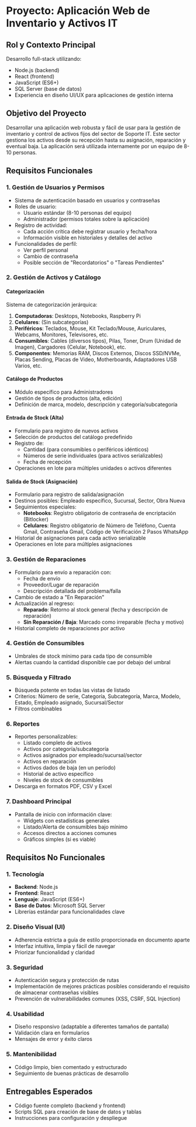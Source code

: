 # Proyecto: Aplicación Web de Inventario y Activos IT

## Rol y Contexto Principal

Desarrollo full-stack utilizando:
- Node.js (backend)
- React (frontend)
- JavaScript (ES6+)
- SQL Server (base de datos)
- Experiencia en diseño UI/UX para aplicaciones de gestión interna

## Objetivo del Proyecto

Desarrollar una aplicación web robusta y fácil de usar para la gestión de inventario y control de activos fijos del sector de Soporte IT. Este sector gestiona los activos desde su recepción hasta su asignación, reparación y eventual baja. La aplicación será utilizada internamente por un equipo de 8-10 personas.

## Requisitos Funcionales

### 1. Gestión de Usuarios y Permisos

- Sistema de autenticación basado en usuarios y contraseñas
- Roles de usuario:
  - Usuario estándar (8-10 personas del equipo)
  - Administrador (permisos totales sobre la aplicación)
- Registro de actividad:
  - Cada acción crítica debe registrar usuario y fecha/hora
  - Información visible en historiales y detalles del activo
- Funcionalidades de perfil:
  - Ver perfil personal
  - Cambio de contraseña
  - Posible sección de "Recordatorios" o "Tareas Pendientes"

### 2. Gestión de Activos y Catálogo

#### Categorización

Sistema de categorización jerárquica:
1. **Computadoras**: Desktops, Notebooks, Raspberry Pi
2. **Celulares**: (Sin subcategorías)
3. **Periféricos**: Teclados, Mouse, Kit Teclado/Mouse, Auriculares, Webcams, Monitores, Televisores, etc.
4. **Consumibles**: Cables (diversos tipos), Pilas, Toner, Drum (Unidad de Imagen), Cargadores (Celular, Notebook), etc.
5. **Componentes**: Memorias RAM, Discos Externos, Discos SSD/NVMe, Placas Sending, Placas de Video, Motherboards, Adaptadores USB Varios, etc.

#### Catálogo de Productos

- Módulo específico para Administradores
- Gestión de tipos de productos (alta, edición)
- Definición de marca, modelo, descripción y categoría/subcategoría

#### Entrada de Stock (Alta)

- Formulario para registro de nuevos activos
- Selección de productos del catálogo predefinido
- Registro de:
  - Cantidad (para consumibles o periféricos idénticos)
  - Números de serie individuales (para activos serializables)
  - Fecha de recepción
- Operaciones en lote para múltiples unidades o activos diferentes

#### Salida de Stock (Asignación)

- Formulario para registro de salida/asignación
- Destinos posibles: Empleado específico, Sucursal, Sector, Obra Nueva
- Seguimientos especiales:
  - **Notebooks**: Registro obligatorio de contraseña de encriptación (Bitlocker)
  - **Celulares**: Registro obligatorio de Número de Teléfono, Cuenta Gmail, Contraseña Gmail, Código de Verificación 2 Pasos WhatsApp
- Historial de asignaciones para cada activo serializable
- Operaciones en lote para múltiples asignaciones

### 3. Gestión de Reparaciones

- Formulario para envío a reparación con:
  - Fecha de envío
  - Proveedor/Lugar de reparación
  - Descripción detallada del problema/falla
- Cambio de estado a "En Reparación"
- Actualización al regreso:
  - **Reparado**: Retorno al stock general (fecha y descripción de reparación)
  - **Sin Reparación / Baja**: Marcado como irreparable (fecha y motivo)
- Historial completo de reparaciones por activo

### 4. Gestión de Consumibles

- Umbrales de stock mínimo para cada tipo de consumible
- Alertas cuando la cantidad disponible cae por debajo del umbral

### 5. Búsqueda y Filtrado

- Búsqueda potente en todas las vistas de listado
- Criterios: Número de serie, Categoría, Subcategoría, Marca, Modelo, Estado, Empleado asignado, Sucursal/Sector
- Filtros combinables

### 6. Reportes

- Reportes personalizables:
  - Listado completo de activos
  - Activos por categoría/subcategoría
  - Activos asignados por empleado/sucursal/sector
  - Activos en reparación
  - Activos dados de baja (en un período)
  - Historial de activo específico
  - Niveles de stock de consumibles
- Descarga en formatos PDF, CSV y Excel

### 7. Dashboard Principal

- Pantalla de inicio con información clave:
  - Widgets con estadísticas generales
  - Listado/Alerta de consumibles bajo mínimo
  - Accesos directos a acciones comunes
  - Gráficos simples (si es viable)

## Requisitos No Funcionales

### 1. Tecnología

- **Backend**: Node.js
- **Frontend**: React
- **Lenguaje**: JavaScript (ES6+)
- **Base de Datos**: Microsoft SQL Server
- Librerías estándar para funcionalidades clave

### 2. Diseño Visual (UI)

- Adherencia estricta a guía de estilo proporcionada en documento aparte
- Interfaz intuitiva, limpia y fácil de navegar
- Priorizar funcionalidad y claridad

### 3. Seguridad

- Autenticación segura y protección de rutas
- Implementación de mejores prácticas posibles considerando el requisito de almacenar contraseñas visibles
- Prevención de vulnerabilidades comunes (XSS, CSRF, SQL Injection)

### 4. Usabilidad

- Diseño responsivo (adaptable a diferentes tamaños de pantalla)
- Validación clara en formularios
- Mensajes de error y éxito claros

### 5. Mantenibilidad

- Código limpio, bien comentado y estructurado
- Seguimiento de buenas prácticas de desarrollo

## Entregables Esperados

- Código fuente completo (backend y frontend)
- Scripts SQL para creación de base de datos y tablas
- Instrucciones para configuración y despliegue
